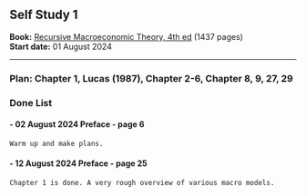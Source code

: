 ## Self Study 1

**Book:** [Recursive Macroeconomic Theory, 4th ed](https://www.google.de/books/edition/Recursive_Macroeconomic_Theory_fourth_ed/IG1qDwAAQBAJ?hl=en&gbpv=0) (1437 pages)  
**Start date:** 01 August 2024

---
### Plan: Chapter 1, Lucas (1987), Chapter 2-6, Chapter 8, 9, 27, 29
### Done List

#### - 02 August 2024 Preface - page 6
    Warm up and make plans.
#### - 12 August 2024 Preface - page 25
    Chapter 1 is done. A very rough overview of various macro models.
